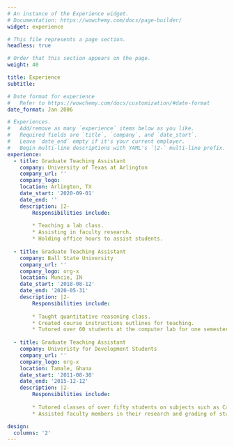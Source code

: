 ```yaml
---
# An instance of the Experience widget.
# Documentation: https://wowchemy.com/docs/page-builder/
widget: experience

# This file represents a page section.
headless: true

# Order that this section appears on the page.
weight: 40

title: Experience
subtitle:

# Date format for experience
#   Refer to https://wowchemy.com/docs/customization/#date-format
date_format: Jan 2006

# Experiences.
#   Add/remove as many `experience` items below as you like.
#   Required fields are `title`, `company`, and `date_start`.
#   Leave `date_end` empty if it's your current employer.
#   Begin multi-line descriptions with YAML's `|2-` multi-line prefix.
experience:
  - title: Graduate Teaching Assistant
    company: University of Texas at Arlington
    company_url: ''
    company_logo: 
    location: Arlington, TX
    date_start: '2020-09-01'
    date_end: ''
    description: |2-
        Responsibilities include:
        
        * Teaching a lab class.
        * Assisting in faculty research.
        * Holding office hours to assist students.
        
  - title: Graduate Teaching Assistant
    company: Ball State University
    company_url: ''
    company_logo: org-x
    location: Muncie, IN
    date_start: '2018-08-12'
    date_end: '2020-05-31'
    description: |2-
        Responsibilities include:
        
        * Taught quantitative reasoning class.
        * Created course instructions outlines for teaching.
        * Tutored over 60 students at the computer lab for one semester
  
  - title: Graduate Teaching Assistant
    company: Univeristy for Development Students
    company_url: ''
    company_logo: org-x
    location: Tamale, Ghana
    date_start: '2011-08-30'
    date_end: '2015-12-12'
    description: |2-
        Responsibilities include:
        
        * Tutored classes of over fifty students on subjects such as Calculus, Statistics, Actuarial and financial mathematics for two years.
        * Assisted faculty members in their research and grading of students’ assignments and quizzes for two years.

design:
  columns: '2'
---
```

